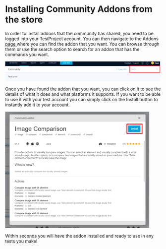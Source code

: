 # Installing Community Addons from the store

In order to install addons that the community has shared, you need to be logged into your TestProject account.  You can then navigate to the Addons [page ](https://app.testproject.io/#/addons/community)where you can find the addon that you want.  You can browse through them or use the search option to search for an addon that has the commands you want.

![Addon Search](../.gitbook/assets/image%20%2827%29.png)

Once you have found the addon that you want, you can click on it to see the details of what it does and what platforms it supports. If you want to be able to use it with your test account you can simply click on the Install button to instantly add it to your account.

![Install an Addon](../.gitbook/assets/image%20%2824%29.png)

Within seconds you will have the addon installed and ready to use in any tests you make!

